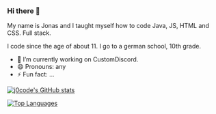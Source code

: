 ### Hi there 👋

My name is Jonas and I taught myself how to code Java, JS, HTML and CSS. Full stack.

I code since the age of about 11. I go to a german school, 10th grade.

- 🔭 I’m currently working on CustomDiscord.
- 😄 Pronouns: any
- ⚡ Fun fact: ...

[![j0code's GitHub stats](https://github-readme-stats.vercel.app/api?username=j0code&count_private=true)](https://github.com/anuraghazra/github-readme-stats)

[![Top Languages](https://github-readme-stats.vercel.app/api/top-langs/?username=j0code&count_private=true)](https://github.com/anuraghazra/github-readme-stats)
